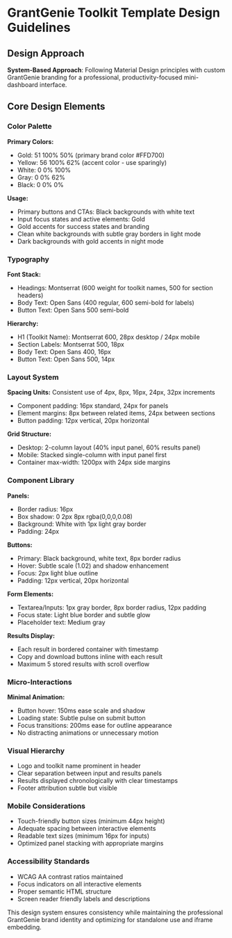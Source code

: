# GrantGenie Toolkit Template Design Guidelines

## Design Approach
**System-Based Approach**: Following Material Design principles with custom GrantGenie branding for a professional, productivity-focused mini-dashboard interface.

## Core Design Elements

### Color Palette
**Primary Colors:**
- Gold: 51 100% 50% (primary brand color #FFD700)
- Yellow: 56 100% 62% (accent color - use sparingly)
- White: 0 0% 100%
- Gray: 0 0% 62%
- Black: 0 0% 0%

**Usage:**
- Primary buttons and CTAs: Black backgrounds with white text
- Input focus states and active elements: Gold
- Gold accents for success states and branding
- Clean white backgrounds with subtle gray borders in light mode
- Dark backgrounds with gold accents in night mode

### Typography
**Font Stack:**
- Headings: Montserrat (600 weight for toolkit names, 500 for section headers)
- Body Text: Open Sans (400 regular, 600 semi-bold for labels)
- Button Text: Open Sans 500 semi-bold

**Hierarchy:**
- H1 (Toolkit Name): Montserrat 600, 28px desktop / 24px mobile
- Section Labels: Montserrat 500, 18px
- Body Text: Open Sans 400, 16px
- Button Text: Open Sans 500, 14px

### Layout System
**Spacing Units:** Consistent use of 4px, 8px, 16px, 24px, 32px increments
- Component padding: 16px standard, 24px for panels
- Element margins: 8px between related items, 24px between sections
- Button padding: 12px vertical, 20px horizontal

**Grid Structure:**
- Desktop: 2-column layout (40% input panel, 60% results panel)
- Mobile: Stacked single-column with input panel first
- Container max-width: 1200px with 24px side margins

### Component Library

**Panels:**
- Border radius: 16px
- Box shadow: 0 2px 8px rgba(0,0,0,0.08)
- Background: White with 1px light gray border
- Padding: 24px

**Buttons:**
- Primary: Black background, white text, 8px border radius
- Hover: Subtle scale (1.02) and shadow enhancement
- Focus: 2px light blue outline
- Padding: 12px vertical, 20px horizontal

**Form Elements:**
- Textarea/Inputs: 1px gray border, 8px border radius, 12px padding
- Focus state: Light blue border and subtle glow
- Placeholder text: Medium gray

**Results Display:**
- Each result in bordered container with timestamp
- Copy and download buttons inline with each result
- Maximum 5 stored results with scroll overflow

### Micro-Interactions
**Minimal Animation:**
- Button hover: 150ms ease scale and shadow
- Loading state: Subtle pulse on submit button
- Focus transitions: 200ms ease for outline appearance
- No distracting animations or unnecessary motion

### Visual Hierarchy
- Logo and toolkit name prominent in header
- Clear separation between input and results panels
- Results displayed chronologically with clear timestamps
- Footer attribution subtle but visible

### Mobile Considerations
- Touch-friendly button sizes (minimum 44px height)
- Adequate spacing between interactive elements
- Readable text sizes (minimum 16px for inputs)
- Optimized panel stacking with appropriate margins

### Accessibility Standards
- WCAG AA contrast ratios maintained
- Focus indicators on all interactive elements
- Proper semantic HTML structure
- Screen reader friendly labels and descriptions

This design system ensures consistency while maintaining the professional GrantGenie brand identity and optimizing for standalone use and iframe embedding.